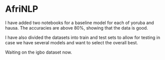 # AfriNLP

I have added two notebooks for a baseline model for each of yoruba and hausa. The accuracies are above 80%, showing that the data is good.

I have also divided the datasets into train and test sets to allow for testing in case we have several models and want to select the overall best.

Waiting on the igbo dataset now.
